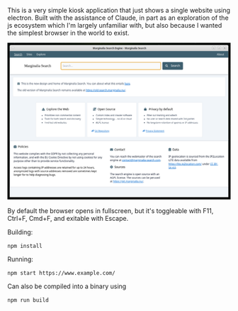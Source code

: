 This is a very simple kiosk application that just shows a single website using electron.
Built with the assistance of Claude, in part as an exploration of the js ecosystem which
I'm largely unfamiliar with, but also because I wanted the simplest browser in the world 
to exist.

![Screenshot](/kiosk.png)

By default the browser opens in fullscreen, but it's toggleable with F11, Ctrl+F, Cmd+F,
and exitable with Escape.

Building:

```
npm install
```

Running:

```
npm start https://www.example.com/
```

Can also be compiled into a binary using 

```
npm run build
```
